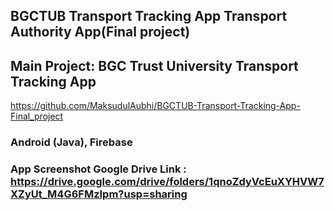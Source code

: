 ## BGCTUB Transport Tracking App Transport Authority App(Final project) 

## Main Project: BGC Trust University Transport Tracking App<br>
https://github.com/MaksudulAubhi/BGCTUB-Transport-Tracking-App-Final_project
### Android (Java), Firebase
### App Screenshot Google Drive Link : https://drive.google.com/drive/folders/1qnoZdyVcEuXYHVW7XZyUt_M4G6FMzIpm?usp=sharing
